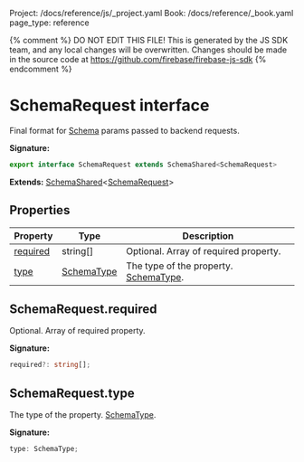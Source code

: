 Project: /docs/reference/js/_project.yaml
Book: /docs/reference/_book.yaml
page_type: reference

{% comment %}
DO NOT EDIT THIS FILE!
This is generated by the JS SDK team, and any local changes will be
overwritten. Changes should be made in the source code at
https://github.com/firebase/firebase-js-sdk
{% endcomment %}

# SchemaRequest interface
Final format for [Schema](./vertexai-preview.schema.md#schema_class) params passed to backend requests.

<b>Signature:</b>

```typescript
export interface SchemaRequest extends SchemaShared<SchemaRequest> 
```
<b>Extends:</b> [SchemaShared](./vertexai-preview.schemashared.md#schemashared_interface)<!-- -->&lt;[SchemaRequest](./vertexai-preview.schemarequest.md#schemarequest_interface)<!-- -->&gt;

## Properties

|  Property | Type | Description |
|  --- | --- | --- |
|  [required](./vertexai-preview.schemarequest.md#schemarequestrequired) | string\[\] | Optional. Array of required property. |
|  [type](./vertexai-preview.schemarequest.md#schemarequesttype) | [SchemaType](./vertexai-preview.md#schematype) | The type of the property. [SchemaType](./vertexai-preview.md#schematype)<!-- -->. |

## SchemaRequest.required

Optional. Array of required property.

<b>Signature:</b>

```typescript
required?: string[];
```

## SchemaRequest.type

The type of the property. [SchemaType](./vertexai-preview.md#schematype)<!-- -->.

<b>Signature:</b>

```typescript
type: SchemaType;
```
